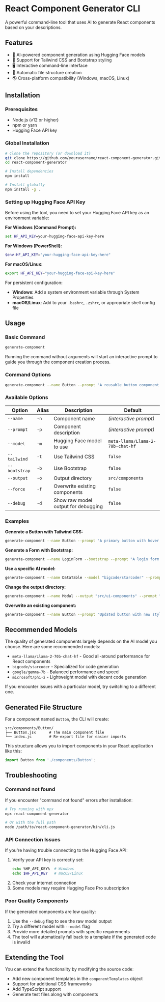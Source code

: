 # React Component Generator CLI

A powerful command-line tool that uses AI to generate React components based on your descriptions.

## Features

- 🧠 AI-powered component generation using Hugging Face models
- 🎨 Support for Tailwind CSS and Bootstrap styling
- 🖥️ Interactive command-line interface
- 💾 Automatic file structure creation
- 🌎 Cross-platform compatibility (Windows, macOS, Linux)

## Installation

### Prerequisites

- Node.js (v12 or higher)
- npm or yarn
- Hugging Face API key

### Global Installation

```bash
# Clone the repository (or download it)
git clone https://github.com/yourusername/react-component-generator.git
cd react-component-generator

# Install dependencies
npm install

# Install globally
npm install -g .
```

### Setting up Hugging Face API Key

Before using the tool, you need to set your Hugging Face API key as an environment variable:

**For Windows (Command Prompt):**
```cmd
set HF_API_KEY=your-hugging-face-api-key-here
```

**For Windows (PowerShell):**
```powershell
$env:HF_API_KEY="your-hugging-face-api-key-here"
```

**For macOS/Linux:**
```bash
export HF_API_KEY="your-hugging-face-api-key-here"
```

For persistent configuration:
- **Windows**: Add a system environment variable through System Properties
- **macOS/Linux**: Add to your `.bashrc`, `.zshrc`, or appropriate shell config file

## Usage

### Basic Command

```bash
generate-component
```

Running the command without arguments will start an interactive prompt to guide you through the component creation process.

### Command Options

```bash
generate-component --name Button --prompt "A reusable button component with primary, secondary, and disabled states" --tailwind
```

### Available Options

| Option | Alias | Description | Default |
|--------|-------|-------------|---------|
| `--name` | `-n` | Component name | *(interactive prompt)* |
| `--prompt` | `-p` | Component description | *(interactive prompt)* |
| `--model` | `-m` | Hugging Face model to use | `meta-llama/Llama-2-70b-chat-hf` |
| `--tailwind` | `-t` | Use Tailwind CSS | `false` |
| `--bootstrap` | `-b` | Use Bootstrap | `false` |
| `--output` | `-o` | Output directory | `src/components` |
| `--force` | `-f` | Overwrite existing components | `false` |
| `--debug` | `-d` | Show raw model output for debugging | `false` |

### Examples

**Generate a Button with Tailwind CSS:**
```bash
generate-component --name Button --prompt "A primary button with hover effects and loading state" --tailwind
```

**Generate a Form with Bootstrap:**
```bash
generate-component --name LoginForm --bootstrap --prompt "A login form with email and password validation"
```

**Use a specific AI model:**
```bash
generate-component --name DataTable --model "bigcode/starcoder" --prompt "A sortable data table component with pagination"
```

**Change the output directory:**
```bash
generate-component --name Modal --output "src/ui-components" --prompt "A reusable modal dialog with backdrop"
```

**Overwrite an existing component:**
```bash
generate-component --name Button --prompt "Updated button with new styling" --force
```

## Recommended Models

The quality of generated components largely depends on the AI model you choose. Here are some recommended models:

- `meta-llama/Llama-2-70b-chat-hf` - Good all-around performance for React components
- `bigcode/starcoder` - Specialized for code generation
- `google/gemma-7b` - Balanced performance and speed
- `microsoft/phi-2` - Lightweight model with decent code generation

If you encounter issues with a particular model, try switching to a different one.

## Generated File Structure

For a component named `Button`, the CLI will create:

```
src/components/Button/
├── Button.jsx      # The main component file
└── index.js        # Re-export file for easier imports
```

This structure allows you to import components in your React application like this:

```javascript
import Button from './components/Button';
```

## Troubleshooting

### Command not found

If you encounter "command not found" errors after installation:

```bash
# Try running with npx
npx react-component-generator

# Or with the full path
node /path/to/react-component-generator/bin/cli.js
```

### API Connection Issues

If you're having trouble connecting to the Hugging Face API:

1. Verify your API key is correctly set:
   ```bash
   echo %HF_API_KEY%  # Windows
   echo $HF_API_KEY   # macOS/Linux
   ```
2. Check your internet connection
3. Some models may require Hugging Face Pro subscription

### Poor Quality Components

If the generated components are low quality:

1. Use the `--debug` flag to see the raw model output
2. Try a different model with `--model` flag
3. Provide more detailed prompts with specific requirements
4. The tool will automatically fall back to a template if the generated code is invalid

## Extending the Tool

You can extend the functionality by modifying the source code:

- Add new component templates in the `componentTemplates` object
- Support for additional CSS frameworks
- Add TypeScript support
- Generate test files along with components